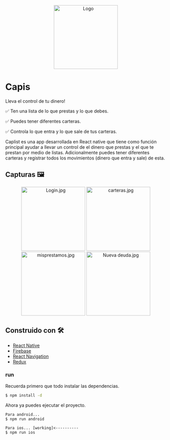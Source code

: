 <p align="center">
 <img src="./App/Assets/LogoLetras.svg" alt="Logo" width="200"/>
</p>

# Capis

Lleva el control de tu dinero!


✅ Ten una lista de lo que prestas y lo que debes.

✅ Puedes tener diferentes carteras.

✅ Controla lo que entra y lo que sale de tus carteras.


Caplist es una app desarrollada en React native que tiene como función principal ayudar a llevar un control de el dinero que prestas y el que te prestan por medio de listas. Adicionalmente puedes tener diferentes carteras y registrar todos los movimientos (dinero que entra y sale) de esta.


## Capturas  🖼️

<p align="center">
 <img src="./Mocks/Login.jpg" alt="Login.jpg" width="200"/>
 <img src="./Mocks/Carteras.jpg" alt="carteras.jpg" width="200"/>
 <img src="./Mocks/Misprestamos.jpg" alt="misprestamos.jpg" width="200"/>
 <img src="./Mocks/Nueva deuda.jpg" alt="Nueva deuda.jpg" width="200"/>
</p>

## Construido con 🛠️

* [React Native ](http://https://reactnative.dev/) 
* [Firebase](https://firebase.google.com/)
* [React Navigation](https://reactnavigation.org/)
* [Redux](https://redux.js.org/)


### run

Recuerda primero que todo instalar las dependencias.

```sh
$ npm install -d
```

Ahora ya puedes ejecutar el proyecto. 

```
Para android...
$ npm run android

Para ios... [working]<----------
$ npm run ios 
```

